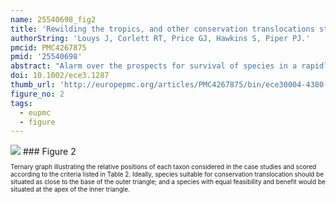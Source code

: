 ```yaml
---
name: 25540698_fig2
title: 'Rewilding the tropics, and other conservation translocations strategies in the tropical Asia-Pacific region.'
authorString: 'Louys J, Corlett RT, Price GJ, Hawkins S, Piper PJ.'
pmcid: PMC4267875
pmid: '25540698'
abstract: "Alarm over the prospects for survival of species in a rapidly changing world has encouraged discussion of translocation conservation strategies that move beyond the focus of 'at-risk' species. These approaches consider larger spatial and temporal scales than customary, with the aim of recreating functioning ecosystems through a combination of large-scale ecological restoration and species introductions. The term 'rewilding' has come to apply to this large-scale ecosystem restoration program. While reintroductions of species within their historical ranges have become standard conservation tools, introductions within known paleontological ranges-but outside historical ranges-are more controversial, as is the use of taxon substitutions for extinct species. Here, we consider possible conservation translocations for nine large-bodied taxa in tropical Asia-Pacific. We consider the entire spectrum of conservation translocation strategies as defined by the IUCN in addition to rewilding. The taxa considered are spread across diverse taxonomic and ecological spectra and all are listed as 'endangered' or 'critically endangered' by the IUCN in our region of study. They all have a written and fossil record that is sufficient to assess past changes in range, as well as ecological and environmental preferences, and the reasons for their decline, and they have all suffered massive range restrictions since the late Pleistocene. General principles, problems, and benefits of translocation strategies are reviewed as case studies. These allowed us to develop a conservation translocation matrix, with taxa scored for risk, benefit, and feasibility. Comparisons between taxa across this matrix indicated that orangutans, tapirs, Tasmanian devils, and perhaps tortoises are the most viable taxa for translocations. However, overall the case studies revealed a need for more data and research for all taxa, and their ecological and environmental needs. Rewilding the Asian-Pacific tropics remains a controversial conservation strategy, and would be difficult in what is largely a highly fragmented area geographically."
doi: 10.1002/ece3.1287
thumb_url: 'http://europepmc.org/articles/PMC4267875/bin/ece30004-4380-f2.gif'
figure_no: 2
tags:
  - eupmc
  - figure
---
```

<img src='http://europepmc.org/articles/PMC4267875/bin/ece30004-4380-f2.jpg' style='max-height: 300px'>
### Figure 2
<p style='font-size: 10px;'>Ternary graph illustrating the relative positions of each taxon considered in the case studies and scored according to the criteria listed in Table <xref ref-type="table" rid="tbl2">2</xref>. Ideally, species suitable for conservation translocation should be situated as close to the base of the outer triangle; and a species with equal feasibility and benefit would be situated at the apex of the inner triangle.</p>